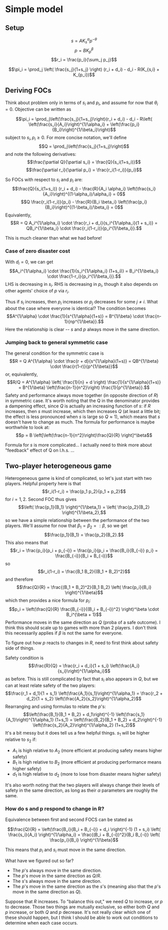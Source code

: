 # Simple model

## Setup

$$s = AK_s^\alpha p^{-\theta}$$
$$p = BK_p^\beta$$
$$r_i = \frac{p_i}{\sum_j p_j}$$

$$\pi_i = \prod_j \left( \frac{s_j}{1+s_j} \right) (r_i + d_i) - d_i - R(K_{s,i} + K_{p_i})$$

## Deriving FOCs

Think about problem only in terms of $s_i$ and $p_i$, and assume for now that $\theta_i = 0$. Objective can be written as

$$\pi_i = \prod_j\left(\frac{s_j}{1+s_j}\right)(r_i + d_i) - d_i - R\left( \left(\frac{s_i}{A_i}\right)^{1/\alpha_i} + \left(\frac{p_i}{B_i}\right)^{1/\beta_i}\right)$$
subject to $s_i, p_i \geq 0$. For more concise notation, we'll define
$$Q = \prod_j\left(\frac{s_j}{1+s_j}\right)$$
and note the following derivatives:
$$\frac{\partial Q}{\partial s_i} = \frac{Q}{s_i(1+s_i)}$$
$$\frac{\partial r_i}{\partial p_i} = \frac{r_i(1-r_i)}{p_i}$$

So FOCs with respect to $s_i$ and $p_i$ are:
$$\frac{Q}{s_i(1+s_i)} (r_i + d_i) - \frac{R}{A_i \alpha_i} \left(\frac{s_i}{A_i}\right)^{(1-\alpha_i)/\alpha_i} = 0$$
$$Q \frac{r_i(1-r_i)}{p_i} - \frac{R}{B_i \beta_i} \left(\frac{p_i}{B_i}\right)^{(1-\beta_i)/\beta_i} = 0$$
Equivalently,
$$R = Q A_i^{1/\alpha_i} \cdot \frac{r_i + d_i}{s_i^{1/\alpha_i}(1 + s_i)} = QB_i^{1/\beta_i} \cdot \frac{r_i(1-r_i)}{p_i^{1/\beta_i}}.$$

This is much cleaner than what we had before!

### Case of zero disaster cost

With $d_i = 0$, we can get
$$A_i^{1/\alpha_i} \cdot \frac{1}{s_i^{1/\alpha_i} (1+s_i)} = B_i^{1/\beta_i} \cdot \frac{1-r_i}{p_i^{1/\beta_i}}.$$
LHS is decreasing in $s_i$. RHS is decreasing in $p_i$, though it also depends on other agents' choice of $p$ via $r_i$.

Thus if $s_i$ increases, then $p_i$ increases or $p_j$ decreases for some $j \neq i$. What about the case where everyone is identical? The condition becomes
$$A^{1/\alpha} \cdot \frac{1}{s^{1/\alpha}(1+s)} = B^{1/\beta} \cdot \frac{n-1}{np^{1/\beta}}.$$
Here the relationship is clear -- $s$ and $p$ always move in the same direction.

### Jumping back to general symmetric case

The general condition for the symmetric case is
$$R = Q A^{1/\alpha} \cdot \frac{r + d}{s^{1/\alpha}(1+s)} = QB^{1/\beta} \cdot \frac{r(1-r)}{p^{1/\beta}}$$
or, equivalently,
$$R/Q = A^{1/\alpha} \left( \frac{1}{n} + d \right) \frac{1}{s^{1/\alpha}(1+s)} = B^{1/\beta} \left(\frac{n-1}{n^2}\right) \frac{1}{p^{1/\beta}}.$$
Safety and performance always move together (in opposite direction of $R$) in symmetric case. It's worth noting that the Q in the denominator provides a dampening effect, since $Q$ is actually an increasing function of $s$: if $R$ increases, then $s$ must increase, which then increases $Q$ (at least a little bit; the effect is less pronounced when $s$ is large so $Q \approx 1$), which means that $s$ doesn't have to change as much. The formula for performance is maybe worthwhile to look at:
$$p = B \left[\left(\frac{n-1}{n^2}\right)\frac{Q}{R} \right]^\beta$$

Formula for $s$ is more complicated... I actually need to think more about "feedback" effect of Q on l.h.s. ...

## Two-player heterogeneous game

Heterogeneous game is kind of complicated, so let's just start with two players. Helpful property here is that
$$r_i(1-r_i) = \frac{p_1 p_2}{p_1 + p_2}$$
for $i = 1, 2$. Second FOC thus gives
$$\left( \frac{p_1}{B_1} \right)^{1/\beta_1} = \left( \frac{p_2}{B_2} \right)^{1/\beta_2},$$
so we have a simple relationship between the performance of the two players. We'll assume for now that $\beta_1 = \beta_2 =: \beta$, so we get
$$\frac{p_1}{B_1} = \frac{p_2}{B_2}.$$
This also means that
$$r_i = \frac{p_i}{p_i + p_{-i}} = \frac{p_i}{p_i + \frac{B_i}{B_{-i}} p_i} = \frac{B_{-i}}{B_i + B_{-i}}$$
so
$$r_i(1-r_i) = \frac{B_1 B_2}{(B_1 + B_2)^2}$$
and therefore
$$\frac{Q}{R} = \frac{(B_1 + B_2)^2}{B_1 B_2} \left( \frac{p_i}{B_i} \right)^{1/\beta}$$
which then provides a nice formula for $p_i$:
$$p_i = \left(\frac{Q}{R} \frac{B_{-i}}{(B_i + B_{-i})^2} \right)^\beta \cdot B_i^{\beta + 1}$$
Performance moves in the same direction as $Q$ (proba of a safe outcome). I think this should scale up to games with more than 2 players. I don't think this necessarily applies if $\beta$ is not the same for everyone.

To figure out how $p$ reacts to changes in $R$, need to first think about safety side of things. 

Safety condition is
$$\frac{R}{Q} = \frac{r_i + d_i}{1 + s_i} \left(\frac{A_i}{s_i}\right)^{1/\alpha_i}$$
as before. This is still complicated by fact that $s_i$ also appears in $Q$, but we can at least relate safety of the two players:
$$\frac{r_1 + d_1}{1 + s_1} \left(\frac{A_1}{s_1}\right)^{1/\alpha_1} = \frac{r_2 + d_2}{1 + s_2} \left(\frac{A_2}{s_2}\right)^{1/\alpha_2}$$
Rearranging and using formulas to relate the $p$'s:
$$\left(\frac{B_1}{B_1 + B_2} + d_1\right)^{-1} \left(\frac{s_1}{A_1}\right)^{1/\alpha_1} (1+s_1) = \left(\frac{B_2}{B_1 + B_2} + d_2\right)^{-1} \left(\frac{s_2}{A_2}\right)^{1/\alpha_2} (1+s_2)$$
It's a bit messy but it does tell us a few helpful things. $s_1$ will be higher relative to $s_2$ if:

* $A_1$ is high relative to $A_2$ (more efficient at producing safety means higher safety)
* $B_1$ is high relative to $B_2$ (more efficient at producing performance means higher safety)
* $d_1$ is high relative to $d_2$ (more to lose from disaster means higher safety)

It's also worth noting that the two players will always change their levels of safety in the same direction, as long as their $\alpha$ parameters are roughly the same.

### How do s and p respond to change in R?

Equivalence between first and second FOCS can be stated as

$$\frac{Q}{R} = \left(\frac{B_i}{B_i + B_{-i}} + d_i \right)^{-1} (1 + s_i) \left( \frac{s_i}{A_i} \right)^{1/\alpha_i} = \frac{(B_i + B_{-i})^2}{B_i B_{-i}} \left( \frac{p_i}{B_i} \right)^{1/\beta}$$

This means that $p_i$ and $s_i$ must move in the same direction. 

What have we figured out so far?

* The $p$'s always move in the same direction.
* The $p$'s move in the same direction as $Q/R$.
* The $s$'s always move in the same direction.
* The $p$'s move in the same direction as the $s$'s (meaning also that the $p$'s move in the same direction as $Q$).

Suppose that $R$ increases. To "balance this out," we need $Q$ to increase, or $p$ to decrease. Those two things are mutually exclusive, so either both $Q$ and $p$ increase, or both $Q$ and $p$ decrease. It's not really clear which one of these should happen, but I think I should be able to work out conditions to determine when each case occurs.
